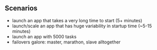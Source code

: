 ## Scenarios

* launch an app that takes a very long time to start (5+ minutes)
* launch/scale an app that has huge variability in startup time (~5-15 minutes)
* launch an app with 5000 tasks
* failovers galore: master, marathon, slave alltogether
